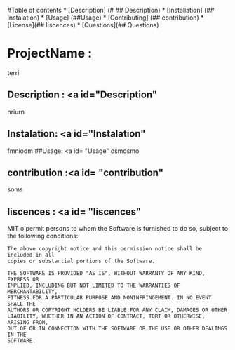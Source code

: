 
#Table of contents
    * [Description] (# ## Description)
    * [Installation] (## Instalation)
    * [Usage] (##Usage)
    * [Contributing] (## contribution)
    * [License](## liscences)
    * [Questions](## Questions)
# ProjectName : 
terri
## Description : <a id="Description"  </a>
nriurn
## Instalation: <a id="Instalation" </a>
fmniodm
##Usage: <a id= "Usage"</a>
osmosmo
## contribution :<a id= "contribution"</a>
soms
## liscences : <a id= "liscences"</a>
MIT
o permit persons to whom the Software is
    furnished to do so, subject to the following conditions:
    
    The above copyright notice and this permission notice shall be included in all
    copies or substantial portions of the Software.
    
    THE SOFTWARE IS PROVIDED "AS IS", WITHOUT WARRANTY OF ANY KIND, EXPRESS OR
    IMPLIED, INCLUDING BUT NOT LIMITED TO THE WARRANTIES OF MERCHANTABILITY,
    FITNESS FOR A PARTICULAR PURPOSE AND NONINFRINGEMENT. IN NO EVENT SHALL THE
    AUTHORS OR COPYRIGHT HOLDERS BE LIABLE FOR ANY CLAIM, DAMAGES OR OTHER
    LIABILITY, WHETHER IN AN ACTION OF CONTRACT, TORT OR OTHERWISE, ARISING FROM,
    OUT OF OR IN CONNECTION WITH THE SOFTWARE OR THE USE OR OTHER DEALINGS IN THE
    SOFTWARE.